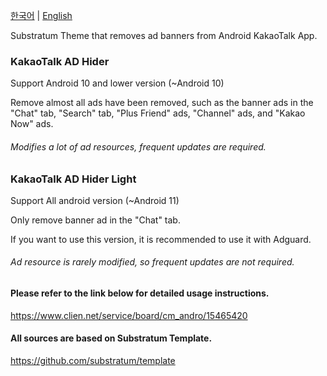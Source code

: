 [한국어](https://github.com/Inotia96/Android_KakaoTalk_AD_Hider) | [English](https://github.com/Inotia96/Android_KakaoTalk_AD_Hider/blob/main/README_en-US.md)

Substratum Theme that removes ad banners from Android KakaoTalk App.


### KakaoTalk AD Hider 

Support Android 10 and lower version (~Android 10)

Remove almost all ads have been removed, such as the banner ads in the "Chat" tab, "Search" tab, "Plus Friend" ads, "Channel" ads, and "Kakao Now" ads.

###### Modifies a lot of ad resources, frequent updates are required.


### KakaoTalk AD Hider Light

Support All android version (~Android 11)

Only remove banner ad in the "Chat" tab.

If you want to use this version, it is recommended to use it with Adguard.

###### Ad resource is rarely modified, so frequent updates are not required.


#### Please refer to the link below for detailed usage instructions.

https://www.clien.net/service/board/cm_andro/15465420

#### All sources are based on Substratum Template.

https://github.com/substratum/template
